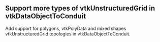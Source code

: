 ## Support more types of vtkUnstructuredGrid in vtkDataObjectToConduit

Add support for polygons, vtkPolyData and mixed shapes vtkUnstructuredGrid topologies in vtkDataObjectToConduit.
